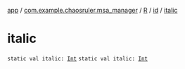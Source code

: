 [app](../../../index.md) / [com.example.chaosruler.msa_manager](../../index.md) / [R](../index.md) / [id](index.md) / [italic](.)

# italic

`static val italic: `[`Int`](https://kotlinlang.org/api/latest/jvm/stdlib/kotlin/-int/index.html)
`static val italic: `[`Int`](https://kotlinlang.org/api/latest/jvm/stdlib/kotlin/-int/index.html)